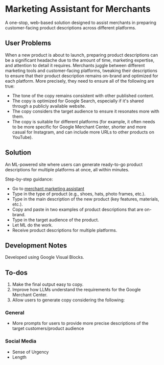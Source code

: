 # Marketing Assistant for Merchants

A one-stop, web-based solution designed to assist merchants in preparing customer-facing product descriptions across different platforms.

## User Problems

When a new product is about to launch, preparing product descriptions can be a significant headache due to the amount of time, marketing expertise, and attention to detail it requires. Merchants juggle between different marketing tools and customer-facing platforms, tweaking their descriptions to ensure that their product description remains on-brand and optimized for each platform. More precisely, they need to ensure all of the following are true:
- The tone of the copy remains consistent with other published content.
- The copy is optimized for Google Search, especially if it's shared through a publicly available website.
- The copy considers the target audience to ensure it resonates more with them.
- The copy is suitable for different platforms (for example, it often needs to be more specific for Google Merchant Center, shorter and more casual for Instagram, and can include more URLs to other products on YouTube).

## Solution

An ML-powered site where users can generate ready-to-go product descriptions for multiple platforms at once, all within minutes. 

Step-by-step guidance:
- Go to [merchant marketing assistant](https://visualblocks.withgoogle.com/#/demo?project_json=https://raw.githubusercontent.com/kari1358/marketingassistant/main/merchant_product_description_marketing_assistant.json)
- Type in the type of product (e.g., shoes, hats, photo frames, etc.).
- Type in the main description of the new product (key features, materials, etc.).
- Copy and paste in two examples of product descriptions that are on-brand.
- Type in the target audience of the product.
- Let ML do the work.
- Receive product descriptions for multiple platforms.

## Development Notes

Developed using Google Visual Blocks.

## To-dos

1. Make the final output easy to copy.
2. Improve how LLMs understand the requirements for the Google Merchant Center.
3. Allow users to generate copy considering the following:

### General
- More prompts for users to provide more precise descriptions of the target customers/product audience

### Social Media
- Sense of Urgency
- Length
